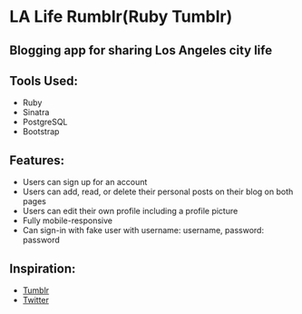 # LA Life Rumblr(Ruby Tumblr)
## Blogging app for sharing Los Angeles city life


## Tools Used:
* Ruby
* Sinatra
* PostgreSQL
* Bootstrap

## Features:
* Users can sign up for an account
* Users can add, read, or delete their personal posts on their blog on both pages
* Users can edit their own profile including a profile picture
* Fully mobile-responsive
* Can sign-in with fake user with username: username, password: password


## Inspiration:
* [Tumblr](https://www.tumblr.com)
* [Twitter](https://www.twitter.com)
